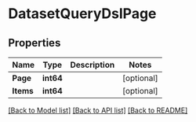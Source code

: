 # DatasetQueryDslPage

## Properties
Name | Type | Description | Notes
------------ | ------------- | ------------- | -------------
**Page** | **int64** |  | [optional] 
**Items** | **int64** |  | [optional] 

[[Back to Model list]](../README.md#documentation-for-models) [[Back to API list]](../README.md#documentation-for-api-endpoints) [[Back to README]](../README.md)


